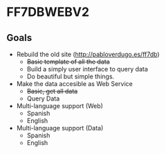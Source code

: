 # FF7DBWEBV2

## Goals

+ Rebuild the old site (http://pabloverdugo.es/ff7db)
     - ~~Basic template of all the data~~
     - Build a simply user interface to query data
     - Do beautiful but simple things.
+ Make the data accesible as Web Service
    - ~~Basic, get all data~~
    - Query Data
+ Multi-language support (Web)
    - Spanish
    - English
+ Multi-language support (Data)
    - Spanish
    - English